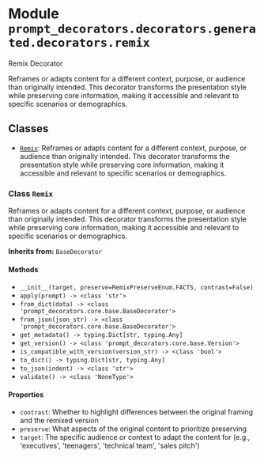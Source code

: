 # Module `prompt_decorators.decorators.generated.decorators.remix`

Remix Decorator

Reframes or adapts content for a different context, purpose, or audience than originally intended. This decorator transforms the presentation style while preserving core information, making it accessible and relevant to specific scenarios or demographics.

## Classes

- [`Remix`](#class-remix): Reframes or adapts content for a different context, purpose, or audience than originally intended. This decorator transforms the presentation style while preserving core information, making it accessible and relevant to specific scenarios or demographics.

### Class `Remix`

Reframes or adapts content for a different context, purpose, or audience than originally intended. This decorator transforms the presentation style while preserving core information, making it accessible and relevant to specific scenarios or demographics.

**Inherits from:** `BaseDecorator`

#### Methods

- `__init__(target, preserve=RemixPreserveEnum.FACTS, contrast=False)`
- `apply(prompt) -> <class 'str'>`
- `from_dict(data) -> <class 'prompt_decorators.core.base.BaseDecorator'>`
- `from_json(json_str) -> <class 'prompt_decorators.core.base.BaseDecorator'>`
- `get_metadata() -> typing.Dict[str, typing.Any]`
- `get_version() -> <class 'prompt_decorators.core.base.Version'>`
- `is_compatible_with_version(version_str) -> <class 'bool'>`
- `to_dict() -> typing.Dict[str, typing.Any]`
- `to_json(indent) -> <class 'str'>`
- `validate() -> <class 'NoneType'>`
#### Properties

- `contrast`: Whether to highlight differences between the original framing and the remixed version
- `preserve`: What aspects of the original content to prioritize preserving
- `target`: The specific audience or context to adapt the content for (e.g., 'executives', 'teenagers', 'technical team', 'sales pitch')

